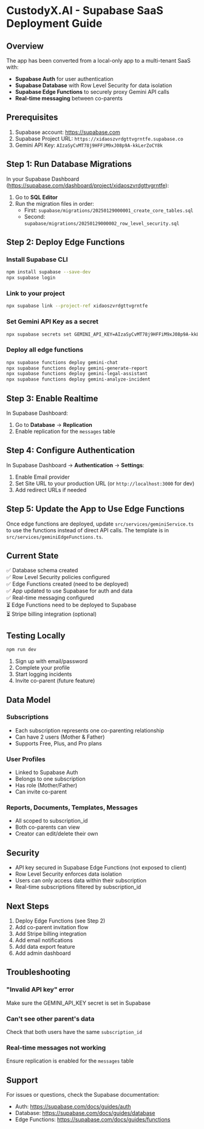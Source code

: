 # CustodyX.AI - Supabase SaaS Deployment Guide

## Overview

The app has been converted from a local-only app to a multi-tenant SaaS with:
- **Supabase Auth** for user authentication
- **Supabase Database** with Row Level Security for data isolation
- **Supabase Edge Functions** to securely proxy Gemini API calls
- **Real-time messaging** between co-parents

## Prerequisites

1. Supabase account: https://supabase.com
2. Supabase Project URL: `https://xidaoszvrdgttvgrntfe.supabase.co`
3. Gemini API Key: `AIzaSyCvMT78j9HFFiM9xJ08p9A-kkLerZoCY8k`

## Step 1: Run Database Migrations

In your Supabase Dashboard (https://supabase.com/dashboard/project/xidaoszvrdgttvgrntfe):

1. Go to **SQL Editor**
2. Run the migration files in order:
   - First: `supabase/migrations/20250129000001_create_core_tables.sql`
   - Second: `supabase/migrations/20250129000002_row_level_security.sql`

## Step 2: Deploy Edge Functions

### Install Supabase CLI

```bash
npm install supabase --save-dev
npx supabase login
```

### Link to your project

```bash
npx supabase link --project-ref xidaoszvrdgttvgrntfe
```

### Set Gemini API Key as a secret

```bash
npx supabase secrets set GEMINI_API_KEY=AIzaSyCvMT78j9HFFiM9xJ08p9A-kkLerZoCY8k
```

### Deploy all edge functions

```bash
npx supabase functions deploy gemini-chat
npx supabase functions deploy gemini-generate-report
npx supabase functions deploy gemini-legal-assistant
npx supabase functions deploy gemini-analyze-incident
```

## Step 3: Enable Realtime

In Supabase Dashboard:

1. Go to **Database** → **Replication**
2. Enable replication for the `messages` table

## Step 4: Configure Authentication

In Supabase Dashboard → **Authentication** → **Settings**:

1. Enable Email provider
2. Set Site URL to your production URL (or `http://localhost:3000` for dev)
3. Add redirect URLs if needed

## Step 5: Update the App to Use Edge Functions

Once edge functions are deployed, update `src/services/geminiService.ts` to use the functions instead of direct API calls. The template is in `src/services/geminiEdgeFunctions.ts`.

## Current State

✅ Database schema created  
✅ Row Level Security policies configured  
✅ Edge Functions created (need to be deployed)  
✅ App updated to use Supabase for auth and data  
✅ Real-time messaging configured  
⏳ Edge Functions need to be deployed to Supabase  
⏳ Stripe billing integration (optional)  

## Testing Locally

```bash
npm run dev
```

1. Sign up with email/password
2. Complete your profile
3. Start logging incidents
4. Invite co-parent (future feature)

## Data Model

### Subscriptions
- Each subscription represents one co-parenting relationship
- Can have 2 users (Mother & Father)
- Supports Free, Plus, and Pro plans

### User Profiles
- Linked to Supabase Auth
- Belongs to one subscription
- Has role (Mother/Father)
- Can invite co-parent

### Reports, Documents, Templates, Messages
- All scoped to subscription_id
- Both co-parents can view
- Creator can edit/delete their own

## Security

- API key secured in Supabase Edge Functions (not exposed to client)
- Row Level Security enforces data isolation
- Users can only access data within their subscription
- Real-time subscriptions filtered by subscription_id

## Next Steps

1. Deploy Edge Functions (see Step 2)
2. Add co-parent invitation flow
3. Add Stripe billing integration
4. Add email notifications
5. Add data export feature
6. Add admin dashboard

## Troubleshooting

### "Invalid API key" error
Make sure the GEMINI_API_KEY secret is set in Supabase

### Can't see other parent's data
Check that both users have the same `subscription_id`

### Real-time messages not working
Ensure replication is enabled for the `messages` table

## Support

For issues or questions, check the Supabase documentation:
- Auth: https://supabase.com/docs/guides/auth
- Database: https://supabase.com/docs/guides/database
- Edge Functions: https://supabase.com/docs/guides/functions


